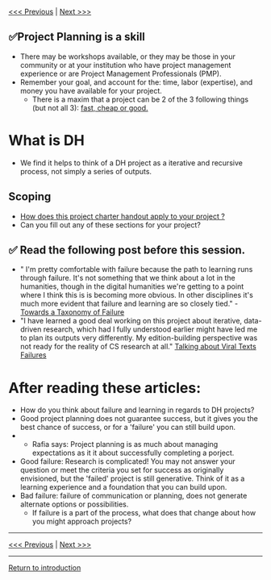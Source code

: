 [<<< Previous](https://github.com/SouthernMethodistUniversity/projectplan) | [Next >>>](1Ideas.md) 


## :white_check_mark:Project Planning is a skill
* There may be workshops available, or they may be those in your community or at your    institution who have project management experience or are Project Management Professionals (PMP). 
* Remember your goal, and account for the: time, labor (expertise), and money you have available for your project. 
    * There is a maxim that a project can be 2 of the 3 following things (but not all 3): [fast, cheap or good.](https://medium.com/@devsociety_/good-cheap-fast-pick-two-and-how-ngos-can-play-the-triangle-like-a-pro-20d1380884a8)

# What is DH
* We find it helps to think of a DH project as a iterative and recursive process, not simply a series of outputs. 

## Scoping 
* [How does this project charter handout apply to your project ?](https://github.com/SouthernMethodistUniversity/projectplan/blob/master/sections/charters-handout.pdf)
* Can you fill out any of these sections for your project?

## :white_check_mark: **Read the following post  before this session.**
* " I'm pretty comfortable with failure because the path to learning runs through failure. It's not something that we think about a lot in the humanities, though in the digital humanities we're getting to a point where I think this is is becoming more obvious. In other disciplines it's much more evident that failure and learning are so closely tied." - [Towards a Taxonomy of Failure](http://quinndombrowski.com/?q=blog/2019/01/30/towards-taxonomy-failure)
* "I have learned a good deal working on this project about iterative, data-driven research, which had I fully understood earlier might have led me to plan its outputs very differently. My edition-building perspective was not ready for the reality of CS research at all." [Talking about Viral Texts Failures](https://ryancordell.org/research/VT-database-fail/)

# After reading these articles: 
* How do you think about failure and learning in regards to DH projects? 
*  Good project planning does not guarantee success, but it gives you the best chance of success, or for a 'failure' you can still build upon. 
* * Rafia says: Project planning is as much about managing expectations as it it about successfully completing a porject. 
* Good failure: Research is complicated! You may not answer your question or meet the criteria you set for success as originally envisioned, but the 'failed' project is still generative. Think of it as a learning experience and a foundation that you can build upon.
* Bad failure: failure of communication or planning, does not generate alternate options or possibilities. 
    * If failure is a part of the process, what does that change about how you might approach projects? 


-----

[<<< Previous](https://github.com/SouthernMethodistUniversity/projectplan) | [Next >>>](1Ideas.md) 

-----
[Return to introduction](https://github.com/SouthernMethodistUniversity/projectplan)